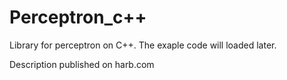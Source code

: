 # Perceptron_c++
<p>Library for perceptron on C++. The exaple code will loaded later.</p>
<p>Description published on harb.com<p>
